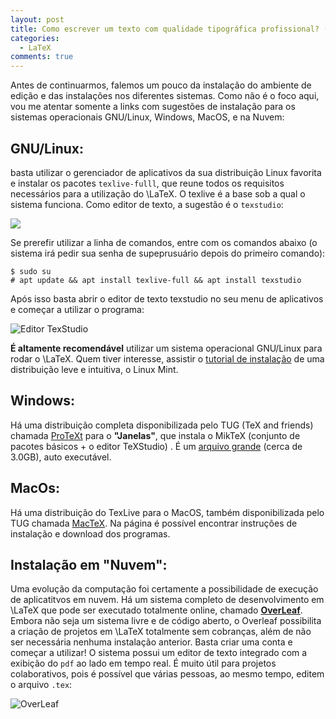 ```yaml
---
layout: post
title: Como escrever um texto com qualidade tipográfica profissional? (parte 2)
categories:
  - LaTeX
comments: true
---
```


Antes de continuarmos, falemos um pouco da instalação do ambiente de edição e das instalações nos diferentes sistemas. Como não é o foco aqui, vou me atentar somente a links com sugestões de instalação para os sistemas operacionais GNU/Linux, Windows, MacOS, e na Nuvem:

## **GNU/Linux**:

basta utilizar o gerenciador de aplicativos da sua distribuição Linux favorita e instalar os pacotes `texlive-fulll`, que reune todos os requisitos necessários para a utilização do \LaTeX. O texlive é a base sob a qual o sistema funciona. Como editor de texto, a sugestão é o `texstudio`:

![](https://otelegrafo.com/images/gerenciador-aplicativos.png)

Se prerefir utilizar a linha de comandos, entre com os comandos abaixo (o sistema irá pedir sua senha de supeprusuário depois do primeiro comando):

```
$ sudo su
# apt update && apt install texlive-full && apt install texstudio
```

Após isso basta abrir o editor de texto texstudio no seu menu de aplicativos e começar a utilizar o programa:

![Editor TexStudio](https://otelegrafo.com/images//textudio.png)

**É altamente recomendável** utilizar um sistema operacional GNU/Linux para rodar o \LaTeX. Quem tiver interesse, assistir o [tutorial de instalação](https://www.youtube.com/watch?v=WgJksOkfnTQ) de uma distribuição leve e intuitiva, o Linux Mint.

## Windows:

Há uma distribuição completa disponibilizada pelo TUG (TeX and friends) chamada [ProTeXt](https://www.tug.org/protext/) para o **"Janelas"**, que instala o MikTeX (conjunto de pacotes básicos + o editor TeXStudio) . É um [arquivo grande](http://linorg.usp.br/CTAN/systems/windows/protext/protext-3.1.10-040819.zip) (cerca de 3.0GB), auto executável.

## MacOs:

Há uma distribuição do TexLive para o MacOS, também disponibilizada pelo TUG chamada [MacTeX](https://tug.org/mactex/). Na página é possível encontrar instruções de instalação e download dos programas.

## Instalação em "Nuvem":

Uma evolução da computação foi certamente a possibilidade de execução de aplicatitvos em nuvem. Há um sistema completo de desenvolvimento em \LaTeX que pode ser executado totalmente online, chamado **[OverLeaf](https://www.overleaf.com/)**. Embora não seja um sistema livre e de código aberto, o Overleaf possibilita a criação de projetos em \LaTeX totalmente sem cobranças, além de não ser necessária nenhuma instalação anterior. Basta criar uma conta e começar a utilizar! O sistema possui um editor de texto integrado com a exibição do `pdf` ao lado em tempo real. É muito útil para projetos colaborativos, pois é possível que várias pessoas, ao mesmo tempo, editem o arquivo `.tex`:

![OverLeaf](https://otelegrafo.com/images/overleaf-2019.png)
